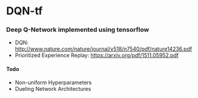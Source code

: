 # DQN-tf


### Deep Q-Network implemented using tensorflow
- DQN: http://www.nature.com/nature/journal/v518/n7540/pdf/nature14236.pdf
- Prioritized Experience Replay: https://arxiv.org/pdf/1511.05952.pdf

#### Todo
- Non-uniform Hyperparameters
- Dueling Network Architectures
